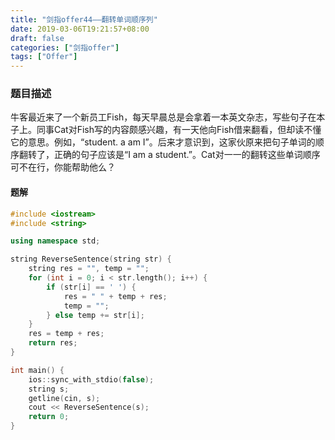 ```yaml
---
title: "剑指offer44——翻转单词顺序列"
date: 2019-03-06T19:21:57+08:00
draft: false
categories: ["剑指offer"]
tags: ["Offer"]
---
```


### 题目描述

牛客最近来了一个新员工Fish，每天早晨总是会拿着一本英文杂志，写些句子在本子上。同事Cat对Fish写的内容颇感兴趣，有一天他向Fish借来翻看，但却读不懂它的意思。例如，“student. a am I”。后来才意识到，这家伙原来把句子单词的顺序翻转了，正确的句子应该是“I am a student.”。Cat对一一的翻转这些单词顺序可不在行，你能帮助他么？

#### 题解

```c++
#include <iostream>
#include <string>

using namespace std;

string ReverseSentence(string str) {
    string res = "", temp = "";
    for (int i = 0; i < str.length(); i++) {
        if (str[i] == ' ') {
            res = " " + temp + res;
            temp = "";
        } else temp += str[i];
    }
    res = temp + res;
    return res;
}

int main() {
    ios::sync_with_stdio(false);
    string s;
    getline(cin, s);
    cout << ReverseSentence(s);
    return 0;
}
```
